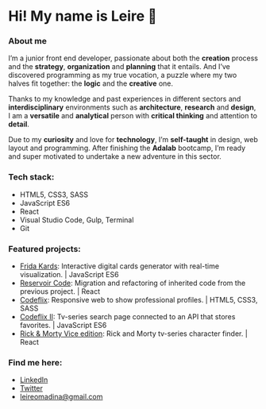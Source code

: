# Hi! My name is Leire 👋

### About me

I’m a junior front end developer, passionate about both the **creation** process and the **strategy**, **organization** and **planning** that it entails. And I’ve discovered programming as my true vocation, a puzzle where my two halves fit together: the **logic** and the **creative** one.

Thanks to my knowledge and past experiences in different sectors and **interdisciplinary** environments such as **architecture**, **research** and **design**, I am a **versatile** and **analytical** person with **critical thinking** and attention to **detail**.

Due to my **curiosity** and love for **technology**, I’m **self-taught** in design, web layout and programming. After finishing the **Adalab** bootcamp, I’m ready and super motivated to undertake a new adventure in this sector.

### Tech stack:

- HTML5, CSS3, SASS
- JavaScript ES6
- React
- Visual Studio Code, Gulp, Terminal
- Git

### Featured projects:

- [Frida Kards](https://github.com/Adalab/project-promo-k-module-2-team-8): Interactive digital cards generator with real-time visualization.  | JavaScript ES6
- [Reservoir Code](https://github.com/Adalab/project-promo-k-module-3-team-1): Migration and refactoring of inherited code from the previous project.  | React
- [Codeflix](https://github.com/leireomadina/Codeflix): Responsive web to show professional profiles.  | HTML5, CSS3, SASS
- [Codeflix II](https://github.com/leireomadina/modulo-2-evaluacion-final-leireomadina): Tv-series search page connected to an API that stores favorites.  | JavaScript ES6
- [Rick & Morty Vice edition](https://github.com/Adalab/modulo-3-evaluacion-final-leireomadina): Rick and Morty tv-series character finder.  | React

### Find me here:

- [LinkedIn](https://www.linkedin.com/in/leire-orde%C3%B1ana-madina/)
- [Twitter](https://twitter.com/risingdana)
- leireomadina@gmail.com

<!--
**leireomadina/leireomadina** is a ✨ _special_ ✨ repository because its `README.md` (this file) appears on your GitHub profile.
Here are some ideas to get you started:

- 🔭 I’m currently working on ...
- 🌱 I’m currently learning ...
- 👯 I’m looking to collaborate on ...
- 🤔 I’m looking for help with ...
- 💬 Ask me about ...
- 📫 How to reach me: ...
- 😄 Pronouns: ...
- ⚡ Fun fact: ...

![leireomadina's GitHub stats](https://github-readme-stats.vercel.app/api?username=leireomadina&show_icons=true&hide_border=true)
-->
